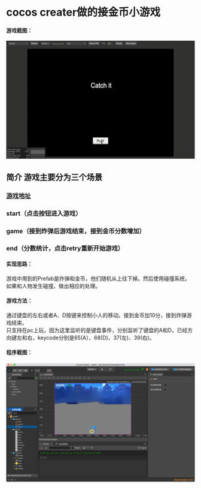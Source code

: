 # cocos creater做的接金币小游戏
#### 游戏截图：
![截图](capture/out.gif)
## 简介 游戏主要分为三个场景
### [游戏地址](http://game.100tal.com) 
### start（点击按钮进入游戏）
### game（接到炸弹后游戏结束，接到金币分数增加）
### end（分数统计，点击retry重新开始游戏）

#### 实现思路：
游戏中用到的Prefab是炸弹和金币，他们随机从上往下掉。然后使用碰撞系统，如果和人物发生碰撞，做出相应的处理。

#### 游戏方法：
通过键盘的左右或者A、D按键来控制小人的移动。接到金币加10分，接到炸弹游戏结束。  
只支持在pc上玩，因为这里监听的是键盘事件，分别监听了键盘的A和D，已经方向键左和右，keycode分别是65(A）、68(D)、37(左)、39(右)。

#### 程序截图：
![截图](capture/1.png)


